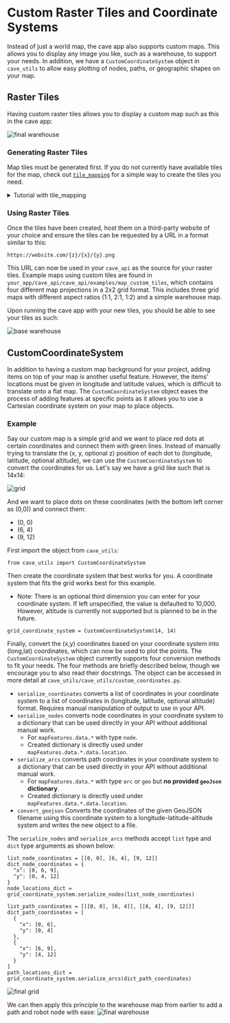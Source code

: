 # Custom Raster Tiles and Coordinate Systems

Instead of just a world map, the cave app also supports custom maps. This allows you to display any image you like, such as a warehouse, to support your needs. In addition, we have a `CustomCoordinateSystem` object in `cave_utils` to allow easy plotting of nodes, paths, or geographic shapes on your map.

## Raster Tiles

Having custom raster tiles allows you to display a custom map such as this in the cave app:

![final warehouse](https://raw.githubusercontent.com/MIT-CAVE/cave_app/refs/heads/main/static/photos/finished_warehouse_example.png)

### Generating Raster Tiles

Map tiles must be generated first. If you do not currently have available tiles for the map, check out [`tile_mapping`](https://github.com/MIT-CAVE/tile_mapping) for a simple way to create the tiles you need.

<details>
<summary>Tutorial with tile_mapping</summary>

`tile_mapping` uses JSON objects to generate tiles. We encourage you to read all the documentation in the `tile_mapping` repository, including the [README](https://github.com/MIT-CAVE/tile_mapping/blob/main/README.md) and [schema](https://github.com/MIT-CAVE/tile_mapping/tree/main/schema) so you are more comfortable on generating more complex tiles. This example will use just one background image and shape to create a map.

1. Create a JSON object with basic information on your custom tiles. This includes the `tileSize` (typically 512 or 256), and the `zoom` limits, which determines at which zoom levels the map should appear. The limits must be in the range [0, 23). `start` is inclusive, `end` is not.

```
{
  "features": {
    "background-images": [],
    "shapes": [],
  },
  "tileSize": 512,
  "zoom": {
    "start": 0,
    "end": 4
  }
}
```
2. Two main features are supported: background images and shapes.
- For images, you are free to either use the image's URL or save it locally. If saving it locally, the image must be saved under `DATA_FOLDER` (defined in `src/main.js` in the `tile_mapping` repository). For each image, a new object must be created, which includes the image's `name`, `url` (only if using URL), and `zoom` limits.
  - Note: `name` must be same as the image file name if it is saved locally
  - [Example using URL](https://github.com/MIT-CAVE/tile_mapping/blob/main/examples/egypt.json)
  - [Example using local save](https://github.com/MIT-CAVE/tile_mapping/blob/main/examples/field.json?short_path=923047c)
- For shapes, it must be in GeoJSON format. You are free to either use the raw URL link to the file or directly use the GeoJSON object itself. For each image, a new object must be created, which includes the shape's `name`, `shape` (URL or raw GeoJSON object), `zoom` limits and `style`. There is also a `longLat` property, which indicates whether or not the GeoJSON object coordinates are using a (long,lat) coordinate system and if conversion is needed. This is important as the generated map uses the Mercator projection.
  - [Example using URL](https://github.com/MIT-CAVE/tile_mapping/blob/main/examples/egypt.json)
  - [Example using raw object](https://github.com/MIT-CAVE/tile_mapping/blob/main/examples/field.json?short_path=923047c)

Read the JSON [schema](https://github.com/MIT-CAVE/tile_mapping/tree/main/schema) on the listed above properties for more detail on what is expected.

Now, the JSON object should look something like this:

```
{
  "features": {
    "background-images": [
      {
        "name": "warehouse",
        "zoom": {
          "start": 0,
          "end": 4
        }
      }
    ],
    "shapes": [
      {
        "name": "Square",
        "shape": "https://website.com/square.geojson",
        "longLat": false,
        "zoom": {
          "start": 0,
          "end": 2
        },
        "style": {
          "type": "fill",
          "outline": {
            "fill": "#0000FF",
            "fill-opacity": "0.8"
          }
        }
      }
    ]
  },
  "tileSize": 512,
  "zoom": {
    "start": 0,
    "end": 4
  }
}
```
Decoding the object, it should generate a map with 4 zoom levels with a tile size of 512. The warehouse background should exist at all 4 levels whilst the square shape, filled blue, will only appear at the top two zoom levels.

3. Execute `src/main.js` in `tile_mapping` with your newly created JSON object. This will generate the tiles and store them in a newly created folder, `tiles/`.
</details>

### Using Raster Tiles

Once the tiles have been created, host them on a third-party website of your choice and ensure the tiles can be requested by a URL in a format similar to this: 
```
https://website.com/{z}/{x}/{y}.png
```

This URL can now be used in your `cave_api` as the source for your raster tiles. Example maps using custom tiles are found in `your_app/cave_api/cave_api/examples/map_custom_tiles`, which contains four different map projections in a 2x2 grid format. This includes three grid maps with different aspect ratios (1:1, 2:1, 1:2) and a simple warehouse map.

Upon running the cave app with your new tiles, you should be able to see your tiles as such:

![base warehouse](https://raw.githubusercontent.com/MIT-CAVE/cave_app/refs/heads/main/static/photos/base_warehouse_example.png)

## CustomCoordinateSystem

In addition to having a custom map background for your project, adding items on top of your map is another useful feature. However, the items' locations must be given in longitude and latitude values, which is difficult to translate onto a flat map. The `CustomCoordinateSystem` object eases the process of adding features at specific points as it allows you to use a Cartesian coordinate system on your map to place objects.

### Example

Say our custom map is a simple grid and we want to place red dots at certain coordinates and connect them with green lines. Instead of manually trying to translate the (x, y, optional z) position of each dot to (longitude, latitude, optional altitude), we can use the `CustomCoordinateSystem` to convert the coordinates for us. Let's say we have a grid like such that is 14x14:

![grid](https://raw.githubusercontent.com/MIT-CAVE/cave_app/refs/heads/main/static/photos/grid.png)

And we want to place dots on these coordinates (with the bottom left corner as (0,0)) and connect them:
- (0, 0)
- (6, 4)
- (9, 12)

First import the object from `cave_utils`:
```
from cave_utils import CustomCoordinateSystem
```

Then create the coordinate system that best works for you. A coordinate system that fits the grid works best for this example.
- Note: There is an optional third dimension you can enter for your coordinate system. If left unspecified, the value is defaulted to 10,000. However, altitude is currently not supported but is planned to be in the future.
```
grid_coordinate_system = CustomCoordinateSystem(14, 14)
```

Finally, convert the (x,y) coordinates based on your coordinate system into (long,lat) coordinates, which can now be used to plot the points. The `CustomCoordinateSystem` object currently supports four conversion methods to fit your needs. The four methods are briefly described below, though we encourage you to also read their docstrings. The object can be accessed in more detail at `cave_utils/cave_utils/custom_coordinates.py`.
- `serialize_coordinates` converts a list of coordinates in your coordinate system to a list of coordinates in (longitude, latitude, optional altitude) format. Requires manual manipulation of output to use in your API.
- `serialize_nodes` converts node coordinates in your coordinate system to a dictionary that can be used directly in your API without additional manual work.
  - For `mapFeatures.data.*` with type `node`.
  - Created dictionary is directly used under `mapFeatures.data.*.data.location`.
- `serialize_arcs` converts path coordinates in your coordinate system to a dictionary that can be used directly in your API without additional manual work.
  - For `mapFeatures.data.*` with type `arc` or `geo` but **no provided `geoJson` dictionary**.
  - Created dictionary is directly used under `mapFeatures.data.*.data.location`.
- `convert_geojson` Converts the coordinates of the given GeoJSON filename using this coordinate system to a longitude-latitude-altitude system and writes the new object to a file.

The `serialize_nodes` and `serialize_arcs` methods accept `list` type and `dict` type arguments as shown below:
```
list_node_coordinates = [[0, 0], [6, 4], [9, 12]]
dict_node_coordinates = {
  "x": [0, 6, 9],
  "y": [0, 4, 12]
}
node_locations_dict = grid_coordinate_system.serialize_nodes(list_node_coordinates)

list_path_coordinates = [[[0, 0], [6, 4]], [[6, 4], [9, 12]]]
dict_path_coordinates = [
  {
    "x": [0, 6],
    "y": [0, 4]
  },
  {
    "x": [6, 9],
    "y": [4, 12]
  }
]
path_locations_dict = grid_coordinate_system.serialize_arcs(dict_path_coordinates)
```

![final grid](https://raw.githubusercontent.com/MIT-CAVE/cave_app/refs/heads/main/static/photos/grid_example.png)

We can then apply this principle to the warehouse map from earlier to add a path and robot node with ease:
![final warehouse](https://raw.githubusercontent.com/MIT-CAVE/cave_app/refs/heads/main/static/photos/finished_warehouse_example.png)
